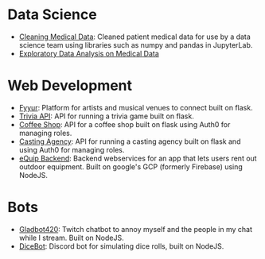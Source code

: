 
# Data Science

- [Cleaning Medical Data](https://github.com/cjhammons/Cleaning-Medical-Data): Cleaned patient medical data for use by a data science team using libraries such as numpy and pandas in JupyterLab.
- [Exploratory Data Analysis on Medical Data](https://github.com/cjhammons/D207-Exploratory-Data-Analysis/tree/master)

# Web Development

- [Fyyur](https://github.com/cjhammons/fyyur): Platform for artists and musical venues to connect built on flask.
- [Trivia API](https://github.com/cjhammons/trivia_api): API for running a trivia game built on flask.
- [Coffee Shop](https://github.com/cjhammons/CoffeeShop): API for a coffee shop built on flask using Auth0 for managing roles.
- [Casting Agency](https://github.com/cjhammons/casting-agency): API for running a casting agency built on flask and using Auth0 for managing roles.
- [eQuip Backend](https://github.com/cjhammons/eQuip-Cloud-Functions): Backend webservices for an app that lets users rent out outdoor equipment. Built on google's GCP (formerly Firebase) using NodeJS.



# Bots

- [Gladbot420](https://github.com/cjhammons/Gladbot420): Twitch chatbot to annoy myself and the people in my chat while I stream. Built on NodeJS.
- [DiceBot](https://github.com/cjhammons/Discord-Dice-Bot): Discord bot for simulating dice rolls, built on NodeJS.


